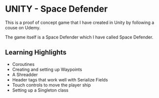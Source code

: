 # UNITY - Space Defender

This is a proof of concept game that I have created in Unity by following a couse on Udemy.

The game itself is a Space Defender which I have called Space Defender.

## Learning Highlights
- Coroutines
- Creating and setting up Waypoints
- A Shreadder
- Header tags that work well with Serialize Fields
- Touch controls to move the player ship
- Setting up a Singleton class
